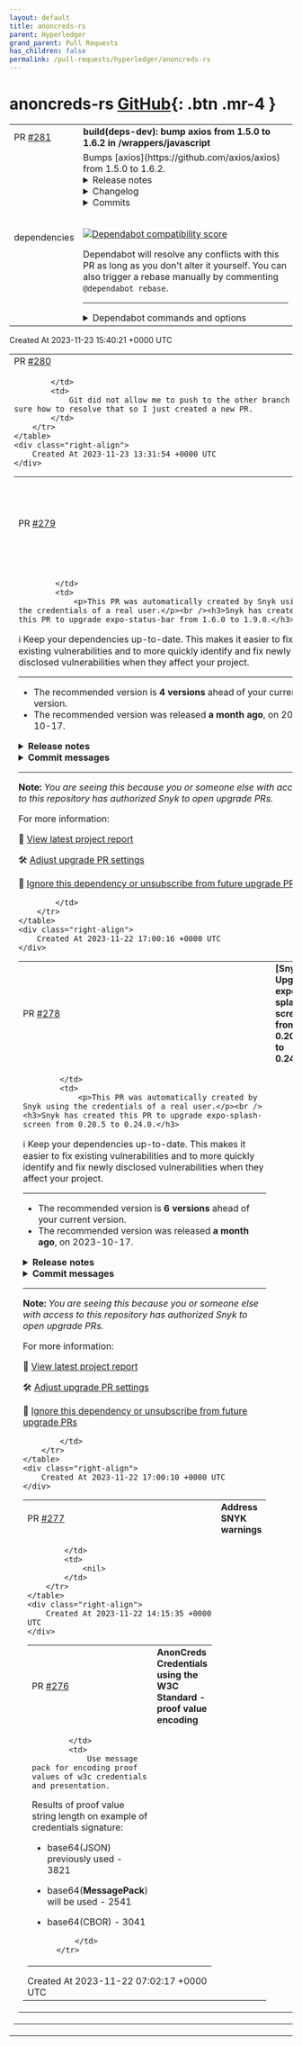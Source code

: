 ```yaml
---
layout: default
title: anoncreds-rs
parent: Hyperledger
grand_parent: Pull Requests
has_children: false
permalink: /pull-requests/hyperledger/anoncreds-rs
---
```


# anoncreds-rs <span class="fs-3 right-align">[GitHub](https://github.com/hyperledger/anoncreds-rs){: .btn .mr-4 }</span>


<div>
    <table>
        <tr>
            <td>
                PR <a href="https://github.com/hyperledger/anoncreds-rs/pull/281" class=".btn">#281</a>
            </td>
            <td>
                <b>
                    build(deps-dev): bump axios from 1.5.0 to 1.6.2 in /wrappers/javascript
                </b>
            </td>
        </tr>
        <tr>
            <td>
                <span class="chip">dependencies</span>
            </td>
            <td>
                Bumps [axios](https://github.com/axios/axios) from 1.5.0 to 1.6.2.
<details>
<summary>Release notes</summary>
<p><em>Sourced from <a href="https://github.com/axios/axios/releases">axios's releases</a>.</em></p>
<blockquote>
<h2>Release v1.6.2</h2>
<h2>Release notes:</h2>
<h3>Features</h3>
<ul>
<li><strong>withXSRFToken:</strong> added withXSRFToken option as a workaround to achieve the old <code>withCredentials</code> behavior; (<a href="https://redirect.github.com/axios/axios/issues/6046">#6046</a>) (<a href="https://github.com/axios/axios/commit/cff996779b272a5e94c2b52f5503ccf668bc42dc">cff9967</a>)</li>
</ul>
<h3>PRs</h3>
<ul>
<li>feat(withXSRFToken): added withXSRFToken option as a workaround to achieve the old `withCredentials` behavior; ( <a href="https://api.github.com/repos/axios/axios/pulls/6046">#6046</a> )</li>
</ul>
<pre><code>
📢 This PR added &amp;#x27;withXSRFToken&amp;#x27; option as a replacement for old withCredentials behaviour. 
You should now use withXSRFToken along with withCredential to get the old behavior.
This functionality is considered as a fix.
</code></pre>
<h3>Contributors to this release</h3>
<ul>
<li><!-- raw HTML omitted --> <a href="https://github.com/DigitalBrainJS" title="+271/-146 ([#6081](https://github.com/axios/axios/issues/6081) [#6080](https://github.com/axios/axios/issues/6080) [#6079](https://github.com/axios/axios/issues/6079) [#6078](https://github.com/axios/axios/issues/6078) [#6046](https://github.com/axios/axios/issues/6046) [#6064](https://github.com/axios/axios/issues/6064) [#6063](https://github.com/axios/axios/issues/6063) )">Dmitriy Mozgovoy</a></li>
<li><!-- raw HTML omitted --> <a href="https://github.com/ckng0221" title="+4/-4 ([#6073](https://github.com/axios/axios/issues/6073) )">Ng Choon Khon (CK)</a></li>
<li><!-- raw HTML omitted --> <a href="https://github.com/mnomanmemon" title="+2/-2 ([#6048](https://github.com/axios/axios/issues/6048) )">Muhammad Noman</a></li>
</ul>
<h2>Release v1.6.1</h2>
<h2>Release notes:</h2>
<h3>Bug Fixes</h3>
<ul>
<li><strong>formdata:</strong> fixed content-type header normalization for non-standard browser environments; (<a href="https://redirect.github.com/axios/axios/issues/6056">#6056</a>) (<a href="https://github.com/axios/axios/commit/dd465ab22bbfa262c6567be6574bf46a057d5288">dd465ab</a>)</li>
<li><strong>platform:</strong> fixed emulated browser detection in node.js environment; (<a href="https://redirect.github.com/axios/axios/issues/6055">#6055</a>) (<a href="https://github.com/axios/axios/commit/3dc8369e505e32a4e12c22f154c55fd63ac67fbb">3dc8369</a>)</li>
</ul>
<h3>Contributors to this release</h3>
<ul>
<li><!-- raw HTML omitted --> <a href="https://github.com/DigitalBrainJS" title="+432/-65 ([#6059](https://github.com/axios/axios/issues/6059) [#6056](https://github.com/axios/axios/issues/6056) [#6055](https://github.com/axios/axios/issues/6055) )">Dmitriy Mozgovoy</a></li>
<li><!-- raw HTML omitted --> <a href="https://github.com/meyfa" title="+5/-2 ([#5835](https://github.com/axios/axios/issues/5835) )">Fabian Meyer</a></li>
</ul>
<h2>Release v1.6.0</h2>
<h2>Release notes:</h2>
<h3>Bug Fixes</h3>
<ul>
<li><strong>CSRF:</strong> fixed CSRF vulnerability CVE-2023-45857 (<a href="https://redirect.github.com/axios/axios/issues/6028">#6028</a>) (<a href="https://github.com/axios/axios/commit/96ee232bd3ee4de2e657333d4d2191cd389e14d0">96ee232</a>)</li>
<li><strong>dns:</strong> fixed lookup function decorator to work properly in node v20; (<a href="https://redirect.github.com/axios/axios/issues/6011">#6011</a>) (<a href="https://github.com/axios/axios/commit/5aaff532a6b820bb9ab6a8cd0f77131b47e2adb8">5aaff53</a>)</li>
<li><strong>types:</strong> fix AxiosHeaders types; (<a href="https://redirect.github.com/axios/axios/issues/5931">#5931</a>) (<a href="https://github.com/axios/axios/commit/a1c8ad008b3c13d53e135bbd0862587fb9d3fc09">a1c8ad0</a>)</li>
</ul>
<h3>PRs</h3>
<ul>
<li>CVE 2023 45857 ( <a href="https://api.github.com/repos/axios/axios/pulls/6028">#6028</a> )</li>
</ul>
<pre><code>
⚠️ Critical vulnerability fix. See https://security.snyk.io/vuln/SNYK-JS-AXIOS-6032459
</code></pre>
<h3>Contributors to this release</h3>
<!-- raw HTML omitted -->
</blockquote>
<p>... (truncated)</p>
</details>
<details>
<summary>Changelog</summary>
<p><em>Sourced from <a href="https://github.com/axios/axios/blob/v1.x/CHANGELOG.md">axios's changelog</a>.</em></p>
<blockquote>
<h2><a href="https://github.com/axios/axios/compare/v1.6.1...v1.6.2">1.6.2</a> (2023-11-14)</h2>
<h3>Features</h3>
<ul>
<li><strong>withXSRFToken:</strong> added withXSRFToken option as a workaround to achieve the old <code>withCredentials</code> behavior; (<a href="https://redirect.github.com/axios/axios/issues/6046">#6046</a>) (<a href="https://github.com/axios/axios/commit/cff996779b272a5e94c2b52f5503ccf668bc42dc">cff9967</a>)</li>
</ul>
<h3>PRs</h3>
<ul>
<li>feat(withXSRFToken): added withXSRFToken option as a workaround to achieve the old `withCredentials` behavior; ( <a href="https://api.github.com/repos/axios/axios/pulls/6046">#6046</a> )</li>
</ul>
<pre><code>
📢 This PR added &amp;#x27;withXSRFToken&amp;#x27; option as a replacement for old withCredentials behaviour. 
You should now use withXSRFToken along with withCredential to get the old behavior.
This functionality is considered as a fix.
</code></pre>
<h3>Contributors to this release</h3>
<ul>
<li><!-- raw HTML omitted --> <a href="https://github.com/DigitalBrainJS" title="+271/-146 ([#6081](https://github.com/axios/axios/issues/6081) [#6080](https://github.com/axios/axios/issues/6080) [#6079](https://github.com/axios/axios/issues/6079) [#6078](https://github.com/axios/axios/issues/6078) [#6046](https://github.com/axios/axios/issues/6046) [#6064](https://github.com/axios/axios/issues/6064) [#6063](https://github.com/axios/axios/issues/6063) )">Dmitriy Mozgovoy</a></li>
<li><!-- raw HTML omitted --> <a href="https://github.com/ckng0221" title="+4/-4 ([#6073](https://github.com/axios/axios/issues/6073) )">Ng Choon Khon (CK)</a></li>
<li><!-- raw HTML omitted --> <a href="https://github.com/mnomanmemon" title="+2/-2 ([#6048](https://github.com/axios/axios/issues/6048) )">Muhammad Noman</a></li>
</ul>
<h2><a href="https://github.com/axios/axios/compare/v1.6.0...v1.6.1">1.6.1</a> (2023-11-08)</h2>
<h3>Bug Fixes</h3>
<ul>
<li><strong>formdata:</strong> fixed content-type header normalization for non-standard browser environments; (<a href="https://redirect.github.com/axios/axios/issues/6056">#6056</a>) (<a href="https://github.com/axios/axios/commit/dd465ab22bbfa262c6567be6574bf46a057d5288">dd465ab</a>)</li>
<li><strong>platform:</strong> fixed emulated browser detection in node.js environment; (<a href="https://redirect.github.com/axios/axios/issues/6055">#6055</a>) (<a href="https://github.com/axios/axios/commit/3dc8369e505e32a4e12c22f154c55fd63ac67fbb">3dc8369</a>)</li>
</ul>
<h3>Contributors to this release</h3>
<ul>
<li><!-- raw HTML omitted --> <a href="https://github.com/DigitalBrainJS" title="+432/-65 ([#6059](https://github.com/axios/axios/issues/6059) [#6056](https://github.com/axios/axios/issues/6056) [#6055](https://github.com/axios/axios/issues/6055) )">Dmitriy Mozgovoy</a></li>
<li><!-- raw HTML omitted --> <a href="https://github.com/meyfa" title="+5/-2 ([#5835](https://github.com/axios/axios/issues/5835) )">Fabian Meyer</a></li>
</ul>
<h3>PRs</h3>
<ul>
<li>feat(withXSRFToken): added withXSRFToken option as a workaround to achieve the old `withCredentials` behavior; ( <a href="https://api.github.com/repos/axios/axios/pulls/6046">#6046</a> )</li>
</ul>
<pre><code>
📢 This PR added &amp;#x27;withXSRFToken&amp;#x27; option as a replacement for old withCredentials behaviour. 
You should now use withXSRFToken along with withCredential to get the old behavior.
This functionality is considered as a fix.
</code></pre>
<h1><a href="https://github.com/axios/axios/compare/v1.5.1...v1.6.0">1.6.0</a> (2023-10-26)</h1>
<h3>Bug Fixes</h3>
<ul>
<li><strong>CSRF:</strong> fixed CSRF vulnerability CVE-2023-45857 (<a href="https://redirect.github.com/axios/axios/issues/6028">#6028</a>) (<a href="https://github.com/axios/axios/commit/96ee232bd3ee4de2e657333d4d2191cd389e14d0">96ee232</a>)</li>
</ul>
<!-- raw HTML omitted -->
</blockquote>
<p>... (truncated)</p>
</details>
<details>
<summary>Commits</summary>
<ul>
<li><a href="https://github.com/axios/axios/commit/b3be36585884ba1e237fdd0eacf55f678aefc396"><code>b3be365</code></a> chore(release): v1.6.2 (<a href="https://redirect.github.com/axios/axios/issues/6082">#6082</a>)</li>
<li><a href="https://github.com/axios/axios/commit/8739acbd28eeb6b62c3565c8cf06309d15c5ed4b"><code>8739acb</code></a> chore(ci): removed redundant release action; (<a href="https://redirect.github.com/axios/axios/issues/6081">#6081</a>)</li>
<li><a href="https://github.com/axios/axios/commit/bfa9c305238bd14d1034af9af04b6749f9dba9b4"><code>bfa9c30</code></a> chore(docs): fix outdated grunt to npm scripts (<a href="https://redirect.github.com/axios/axios/issues/6073">#6073</a>)</li>
<li><a href="https://github.com/axios/axios/commit/a2b0fb314f5bd62deb4e9b3cb4d2e868734dd5bd"><code>a2b0fb3</code></a> chore(docs): update README.md (<a href="https://redirect.github.com/axios/axios/issues/6048">#6048</a>)</li>
<li><a href="https://github.com/axios/axios/commit/b12a6083f33539ac3883e5a9938e46a76f99305d"><code>b12a608</code></a> chore(ci): removed paths-ignore filter; (<a href="https://redirect.github.com/axios/axios/issues/6080">#6080</a>)</li>
<li><a href="https://github.com/axios/axios/commit/0c9d88602bf305926f8826bd6c1374465ddfd780"><code>0c9d886</code></a> chore(ci): reworked ignoring files logic; (<a href="https://redirect.github.com/axios/axios/issues/6079">#6079</a>)</li>
<li><a href="https://github.com/axios/axios/commit/30873ee5a8f35aef3eabcece9c81a18ae9bec7bf"><code>30873ee</code></a> chore(ci): add paths-ignore config to testing action; (<a href="https://redirect.github.com/axios/axios/issues/6078">#6078</a>)</li>
<li><a href="https://github.com/axios/axios/commit/cff996779b272a5e94c2b52f5503ccf668bc42dc"><code>cff9967</code></a> feat(withXSRFToken): added withXSRFToken option as a workaround to achieve th...</li>
<li><a href="https://github.com/axios/axios/commit/7009715369a50740ba2ce00534012c1caf269ad2"><code>7009715</code></a> chore(ci): fixed release notification action; (<a href="https://redirect.github.com/axios/axios/issues/6064">#6064</a>)</li>
<li><a href="https://github.com/axios/axios/commit/7144f10dc51a841527167b62b7d792e2989656c2"><code>7144f10</code></a> chore(ci): fixed release notification action; (<a href="https://redirect.github.com/axios/axios/issues/6063">#6063</a>)</li>
<li>Additional commits viewable in <a href="https://github.com/axios/axios/compare/v1.5.0...v1.6.2">compare view</a></li>
</ul>
</details>
<br />


[![Dependabot compatibility score](https://dependabot-badges.githubapp.com/badges/compatibility_score?dependency-name=axios&package-manager=npm_and_yarn&previous-version=1.5.0&new-version=1.6.2)](https://docs.github.com/en/github/managing-security-vulnerabilities/about-dependabot-security-updates#about-compatibility-scores)

Dependabot will resolve any conflicts with this PR as long as you don't alter it yourself. You can also trigger a rebase manually by commenting `@dependabot rebase`.

[//]: # (dependabot-automerge-start)
[//]: # (dependabot-automerge-end)

---

<details>
<summary>Dependabot commands and options</summary>
<br />

You can trigger Dependabot actions by commenting on this PR:
- `@dependabot rebase` will rebase this PR
- `@dependabot recreate` will recreate this PR, overwriting any edits that have been made to it
- `@dependabot merge` will merge this PR after your CI passes on it
- `@dependabot squash and merge` will squash and merge this PR after your CI passes on it
- `@dependabot cancel merge` will cancel a previously requested merge and block automerging
- `@dependabot reopen` will reopen this PR if it is closed
- `@dependabot close` will close this PR and stop Dependabot recreating it. You can achieve the same result by closing it manually
- `@dependabot show <dependency name> ignore conditions` will show all of the ignore conditions of the specified dependency
- `@dependabot ignore this major version` will close this PR and stop Dependabot creating any more for this major version (unless you reopen the PR or upgrade to it yourself)
- `@dependabot ignore this minor version` will close this PR and stop Dependabot creating any more for this minor version (unless you reopen the PR or upgrade to it yourself)
- `@dependabot ignore this dependency` will close this PR and stop Dependabot creating any more for this dependency (unless you reopen the PR or upgrade to it yourself)
You can disable automated security fix PRs for this repo from the [Security Alerts page](https://github.com/hyperledger/anoncreds-rs/network/alerts).

</details>
            </td>
        </tr>
    </table>
    <div class="right-align">
        Created At 2023-11-23 15:40:21 +0000 UTC
    </div>
</div>

<div>
    <table>
        <tr>
            <td>
                PR <a href="https://github.com/hyperledger/anoncreds-rs/pull/280" class=".btn">#280</a>
            </td>
            <td>
                <b>
                    SNYK
                </b>
            </td>
        </tr>
        <tr>
            <td>
                
            </td>
            <td>
                Git did not allow me to push to the other branch anymore, not sure how to resolve that so I just created a new PR.
            </td>
        </tr>
    </table>
    <div class="right-align">
        Created At 2023-11-23 13:31:54 +0000 UTC
    </div>
</div>

<div>
    <table>
        <tr>
            <td>
                PR <a href="https://github.com/hyperledger/anoncreds-rs/pull/279" class=".btn">#279</a>
            </td>
            <td>
                <b>
                    [Snyk] Upgrade expo-status-bar from 1.6.0 to 1.9.0
                </b>
            </td>
        </tr>
        <tr>
            <td>
                
            </td>
            <td>
                <p>This PR was automatically created by Snyk using the credentials of a real user.</p><br /><h3>Snyk has created this PR to upgrade expo-status-bar from 1.6.0 to 1.9.0.</h3>

:information_source: Keep your dependencies up-to-date. This makes it easier to fix existing vulnerabilities and to more quickly identify and fix newly disclosed vulnerabilities when they affect your project.
<hr/>

- The recommended version is **4 versions** ahead of your current version.
- The recommended version was released **a month ago**, on 2023-10-17.


<details>
<summary><b>Release notes</b></summary>
<br/>
  <details>
    <summary>Package name: <b>expo-status-bar</b></summary>
    <ul>
      <li>
        <b>1.9.0</b> - 2023-10-17
      </li>
      <li>
        <b>1.8.0</b> - 2023-09-15
      </li>
      <li>
        <b>1.7.1</b> - 2023-08-02
      </li>
      <li>
        <b>1.7.0</b> - 2023-07-28
      </li>
      <li>
        <b>1.6.0</b> - 2023-06-21
      </li>
    </ul>
    from <a href="https://snyk.io/redirect/github/expo/expo/releases">expo-status-bar GitHub release notes</a>
  </details>
</details>


<details>
  <summary><b>Commit messages</b></summary>
  </br>
  <details>
    <summary>Package name: <b>expo-status-bar</b></summary>
    <ul>
      <li><a href="https://snyk.io/redirect/github/expo/expo/commit/da25937e2a99661cbe5eb60ca1d8d6245fc96a50">da25937</a> Publish packages</li>
      <li><a href="https://snyk.io/redirect/github/expo/expo/commit/ee7897097f5f946ad7fcb94447eed789b984dd02">ee78970</a> Publish packages</li>
      <li><a href="https://snyk.io/redirect/github/expo/expo/commit/f242ff9b614d4fef5e9a1f1849d881ed033a39fa">f242ff9</a> [cli][config] warn when dynamic config doesn&#x27;t use static config present in project (#24308)</li>
      <li><a href="https://snyk.io/redirect/github/expo/expo/commit/551de2991b26cee84769165decd58fe829d4c186">551de29</a> update haptics docs (#24876)</li>
      <li><a href="https://snyk.io/redirect/github/expo/expo/commit/c7cdf53ffdd47e09e50435252a05caf223d6ae0b">c7cdf53</a> preserve jsx across Expo SDK (#24889)</li>
      <li><a href="https://snyk.io/redirect/github/expo/expo/commit/17161dc0ecddb887a54f7cd38f9e8ed7d1b0ea17">17161dc</a> [expo-av][iOS] Fix compilation on tvOS (#24864)</li>
      <li><a href="https://snyk.io/redirect/github/expo/expo/commit/767bbe499cc4ebf6b027cceb7411610234890eb4">767bbe4</a> [core][Android] Fix &#x60;null&#x60; or &#x60;undefined&#x60; wasn&#x27;t converted to &#x60;JavaScriptValue&#x60; (#24899)</li>
      <li><a href="https://snyk.io/redirect/github/expo/expo/commit/82c0de2d1347c00e1dd57f2d0e300cb8462ada8c">82c0de2</a> [core][Android] Add &#x60;CommonExceptions.ModuleNotFound&#x60; (#24898)</li>
      <li><a href="https://snyk.io/redirect/github/expo/expo/commit/01136e7c5b54de35aa5ac0c66834e1617071540e">01136e7</a> [core][Android] Add type converter for the &#x60;Set&#x60; class (#24897)</li>
      <li><a href="https://snyk.io/redirect/github/expo/expo/commit/66a72535725d6275f4d46ec5d9d27cd090314bfc">66a7253</a> [ios][application] Migrate to Expo Modules API (#24871)</li>
      <li><a href="https://snyk.io/redirect/github/expo/expo/commit/1ffca92739c49322f6beef3a394fa62f0214a7ce">1ffca92</a> [expo-image][iOS] ImageView - check macCatalyst support to use ImageAnalyzer (#24880)</li>
      <li><a href="https://snyk.io/redirect/github/expo/expo/commit/3bd96242183683f3aaf21143f17dd134af437cab">3bd9624</a> [expo-image] [ENG-10268] support tintColor for SVGs on Android (part 2) (#24888)</li>
      <li><a href="https://snyk.io/redirect/github/expo/expo/commit/5da49f817864b2415e480830f4e2fc1ffa6dfc5e">5da49f8</a> [docs] Update local app development doc to clarify a couple points</li>
      <li><a href="https://snyk.io/redirect/github/expo/expo/commit/923016204c239cdad07b89626ac65eb505623d98">9230162</a> [font] config plugin to link fonts in the native projects (#24772)</li>
      <li><a href="https://snyk.io/redirect/github/expo/expo/commit/174dee96aa2c99ab33e2a768118c9a28e476ce05">174dee9</a> [docs] install prettier with eslint (#24872)</li>
      <li><a href="https://snyk.io/redirect/github/expo/expo/commit/a62b155fbcdc8bd04b67ebc3083b6906e574831a">a62b155</a> [docs] remove unnecessary import from router docs (#24869)</li>
      <li><a href="https://snyk.io/redirect/github/expo/expo/commit/30a430ac2ec9e346b99e92b57840ad7ee29a297f">30a430a</a> Revert &quot;Revert &quot;[build-properties] Support modifying &lt;queries&gt; tag in android manifest (#24619)&quot;&quot;</li>
      <li><a href="https://snyk.io/redirect/github/expo/expo/commit/248319fac2e24e9c0b4d63fbf53e3466cb9cd71b">248319f</a> Revert &quot;[build-properties] Support modifying &lt;queries&gt; tag in android manifest (#24619)&quot;</li>
      <li><a href="https://snyk.io/redirect/github/expo/expo/commit/fe399504a43df191399bde7c84151f1982026c84">fe39950</a> [core] fix shared object exception for thread issues (#24836)</li>
      <li><a href="https://snyk.io/redirect/github/expo/expo/commit/995844a20418c1d341f38809ca857e049efc4677">995844a</a> [android][ios] Upgrade react-native-webview to 13.6.2 (#24850)</li>
      <li><a href="https://snyk.io/redirect/github/expo/expo/commit/64705e7f25ccd329343f056feca9901e3d12205b">64705e7</a> Update @ react-native-picker/picker to 2.5.1 (#24839)</li>
      <li><a href="https://snyk.io/redirect/github/expo/expo/commit/954cc4a6dd4d0458c441782578f09fc22ce54f9c">954cc4a</a> [actions] remove &#x27;need review&#x27; label if an issue is accepted (#24855)</li>
      <li><a href="https://snyk.io/redirect/github/expo/expo/commit/2740dee1a618e0e5c5ffd66a0cbe3c873b932ed9">2740dee</a> [build-properties] Support modifying &lt;queries&gt; tag in android manifest (#24619)</li>
      <li><a href="https://snyk.io/redirect/github/expo/expo/commit/05fecad5d0d1ccbb9b50411dde4f477b9dd1312f">05fecad</a> commit yarn.lock</li>
    </ul>

   <a href="https://snyk.io/redirect/github/expo/expo/compare/fa5ecca8251986b9f197cc14074eec0ab6dfb6db...da25937e2a99661cbe5eb60ca1d8d6245fc96a50">Compare</a>
  </details>
</details>
<hr/>

**Note:** *You are seeing this because you or someone else with access to this repository has authorized Snyk to open upgrade PRs.*

For more information:  <img src="https://api.segment.io/v1/pixel/track?data=eyJ3cml0ZUtleSI6InJyWmxZcEdHY2RyTHZsb0lYd0dUcVg4WkFRTnNCOUEwIiwiYW5vbnltb3VzSWQiOiIzNzAzZDU3NS1jZGQ5LTRjZDUtYjA0My05MzlhMTJiMjEyMDYiLCJldmVudCI6IlBSIHZpZXdlZCIsInByb3BlcnRpZXMiOnsicHJJZCI6IjM3MDNkNTc1LWNkZDktNGNkNS1iMDQzLTkzOWExMmIyMTIwNiJ9fQ==" width="0" height="0"/>

🧐 [View latest project report](https://app.snyk.io/org/hyperledger-bot/project/adcadd64-fca2-41e4-9476-aa9d33532df3?utm_source&#x3D;github&amp;utm_medium&#x3D;referral&amp;page&#x3D;upgrade-pr)

🛠 [Adjust upgrade PR settings](https://app.snyk.io/org/hyperledger-bot/project/adcadd64-fca2-41e4-9476-aa9d33532df3/settings/integration?utm_source&#x3D;github&amp;utm_medium&#x3D;referral&amp;page&#x3D;upgrade-pr)

🔕 [Ignore this dependency or unsubscribe from future upgrade PRs](https://app.snyk.io/org/hyperledger-bot/project/adcadd64-fca2-41e4-9476-aa9d33532df3/settings/integration?pkg&#x3D;expo-status-bar&amp;utm_source&#x3D;github&amp;utm_medium&#x3D;referral&amp;page&#x3D;upgrade-pr#auto-dep-upgrades)

<!--- (snyk:metadata:{"prId":"3703d575-cdd9-4cd5-b043-939a12b21206","prPublicId":"3703d575-cdd9-4cd5-b043-939a12b21206","dependencies":[{"name":"expo-status-bar","from":"1.6.0","to":"1.9.0"}],"packageManager":"npm","type":"auto","projectUrl":"https://app.snyk.io/org/hyperledger-bot/project/adcadd64-fca2-41e4-9476-aa9d33532df3?utm_source=github&utm_medium=referral&page=upgrade-pr","projectPublicId":"adcadd64-fca2-41e4-9476-aa9d33532df3","env":"prod","prType":"upgrade","vulns":[],"issuesToFix":[],"upgrade":[],"upgradeInfo":{"versionsDiff":4,"publishedDate":"2023-10-17T20:28:08.927Z"},"templateVariants":[],"hasFixes":false,"isMajorUpgrade":false,"isBreakingChange":false,"priorityScoreList":[]}) --->

            </td>
        </tr>
    </table>
    <div class="right-align">
        Created At 2023-11-22 17:00:16 +0000 UTC
    </div>
</div>

<div>
    <table>
        <tr>
            <td>
                PR <a href="https://github.com/hyperledger/anoncreds-rs/pull/278" class=".btn">#278</a>
            </td>
            <td>
                <b>
                    [Snyk] Upgrade expo-splash-screen from 0.20.5 to 0.24.0
                </b>
            </td>
        </tr>
        <tr>
            <td>
                
            </td>
            <td>
                <p>This PR was automatically created by Snyk using the credentials of a real user.</p><br /><h3>Snyk has created this PR to upgrade expo-splash-screen from 0.20.5 to 0.24.0.</h3>

:information_source: Keep your dependencies up-to-date. This makes it easier to fix existing vulnerabilities and to more quickly identify and fix newly disclosed vulnerabilities when they affect your project.
<hr/>

- The recommended version is **6 versions** ahead of your current version.
- The recommended version was released **a month ago**, on 2023-10-17.


<details>
<summary><b>Release notes</b></summary>
<br/>
  <details>
    <summary>Package name: <b>expo-splash-screen</b></summary>
    <ul>
      <li>
        <b>0.24.0</b> - 2023-10-17
      </li>
      <li>
        <b>0.23.1</b> - 2023-09-18
      </li>
      <li>
        <b>0.23.0</b> - 2023-09-15
      </li>
      <li>
        <b>0.22.0</b> - 2023-09-04
      </li>
      <li>
        <b>0.21.1</b> - 2023-08-02
      </li>
      <li>
        <b>0.21.0</b> - 2023-07-28
      </li>
      <li>
        <b>0.20.5</b> - 2023-07-29
      </li>
    </ul>
    from <a href="https://snyk.io/redirect/github/expo/expo/releases">expo-splash-screen GitHub release notes</a>
  </details>
</details>


<details>
  <summary><b>Commit messages</b></summary>
  </br>
  <details>
    <summary>Package name: <b>expo-splash-screen</b></summary>
    <ul>
      <li><a href="https://snyk.io/redirect/github/expo/expo/commit/da25937e2a99661cbe5eb60ca1d8d6245fc96a50">da25937</a> Publish packages</li>
      <li><a href="https://snyk.io/redirect/github/expo/expo/commit/ee7897097f5f946ad7fcb94447eed789b984dd02">ee78970</a> Publish packages</li>
      <li><a href="https://snyk.io/redirect/github/expo/expo/commit/f242ff9b614d4fef5e9a1f1849d881ed033a39fa">f242ff9</a> [cli][config] warn when dynamic config doesn&#x27;t use static config present in project (#24308)</li>
      <li><a href="https://snyk.io/redirect/github/expo/expo/commit/551de2991b26cee84769165decd58fe829d4c186">551de29</a> update haptics docs (#24876)</li>
      <li><a href="https://snyk.io/redirect/github/expo/expo/commit/c7cdf53ffdd47e09e50435252a05caf223d6ae0b">c7cdf53</a> preserve jsx across Expo SDK (#24889)</li>
      <li><a href="https://snyk.io/redirect/github/expo/expo/commit/17161dc0ecddb887a54f7cd38f9e8ed7d1b0ea17">17161dc</a> [expo-av][iOS] Fix compilation on tvOS (#24864)</li>
      <li><a href="https://snyk.io/redirect/github/expo/expo/commit/767bbe499cc4ebf6b027cceb7411610234890eb4">767bbe4</a> [core][Android] Fix &#x60;null&#x60; or &#x60;undefined&#x60; wasn&#x27;t converted to &#x60;JavaScriptValue&#x60; (#24899)</li>
      <li><a href="https://snyk.io/redirect/github/expo/expo/commit/82c0de2d1347c00e1dd57f2d0e300cb8462ada8c">82c0de2</a> [core][Android] Add &#x60;CommonExceptions.ModuleNotFound&#x60; (#24898)</li>
      <li><a href="https://snyk.io/redirect/github/expo/expo/commit/01136e7c5b54de35aa5ac0c66834e1617071540e">01136e7</a> [core][Android] Add type converter for the &#x60;Set&#x60; class (#24897)</li>
      <li><a href="https://snyk.io/redirect/github/expo/expo/commit/66a72535725d6275f4d46ec5d9d27cd090314bfc">66a7253</a> [ios][application] Migrate to Expo Modules API (#24871)</li>
      <li><a href="https://snyk.io/redirect/github/expo/expo/commit/1ffca92739c49322f6beef3a394fa62f0214a7ce">1ffca92</a> [expo-image][iOS] ImageView - check macCatalyst support to use ImageAnalyzer (#24880)</li>
      <li><a href="https://snyk.io/redirect/github/expo/expo/commit/3bd96242183683f3aaf21143f17dd134af437cab">3bd9624</a> [expo-image] [ENG-10268] support tintColor for SVGs on Android (part 2) (#24888)</li>
      <li><a href="https://snyk.io/redirect/github/expo/expo/commit/5da49f817864b2415e480830f4e2fc1ffa6dfc5e">5da49f8</a> [docs] Update local app development doc to clarify a couple points</li>
      <li><a href="https://snyk.io/redirect/github/expo/expo/commit/923016204c239cdad07b89626ac65eb505623d98">9230162</a> [font] config plugin to link fonts in the native projects (#24772)</li>
      <li><a href="https://snyk.io/redirect/github/expo/expo/commit/174dee96aa2c99ab33e2a768118c9a28e476ce05">174dee9</a> [docs] install prettier with eslint (#24872)</li>
      <li><a href="https://snyk.io/redirect/github/expo/expo/commit/a62b155fbcdc8bd04b67ebc3083b6906e574831a">a62b155</a> [docs] remove unnecessary import from router docs (#24869)</li>
      <li><a href="https://snyk.io/redirect/github/expo/expo/commit/30a430ac2ec9e346b99e92b57840ad7ee29a297f">30a430a</a> Revert &quot;Revert &quot;[build-properties] Support modifying &lt;queries&gt; tag in android manifest (#24619)&quot;&quot;</li>
      <li><a href="https://snyk.io/redirect/github/expo/expo/commit/248319fac2e24e9c0b4d63fbf53e3466cb9cd71b">248319f</a> Revert &quot;[build-properties] Support modifying &lt;queries&gt; tag in android manifest (#24619)&quot;</li>
      <li><a href="https://snyk.io/redirect/github/expo/expo/commit/fe399504a43df191399bde7c84151f1982026c84">fe39950</a> [core] fix shared object exception for thread issues (#24836)</li>
      <li><a href="https://snyk.io/redirect/github/expo/expo/commit/995844a20418c1d341f38809ca857e049efc4677">995844a</a> [android][ios] Upgrade react-native-webview to 13.6.2 (#24850)</li>
      <li><a href="https://snyk.io/redirect/github/expo/expo/commit/64705e7f25ccd329343f056feca9901e3d12205b">64705e7</a> Update @ react-native-picker/picker to 2.5.1 (#24839)</li>
      <li><a href="https://snyk.io/redirect/github/expo/expo/commit/954cc4a6dd4d0458c441782578f09fc22ce54f9c">954cc4a</a> [actions] remove &#x27;need review&#x27; label if an issue is accepted (#24855)</li>
      <li><a href="https://snyk.io/redirect/github/expo/expo/commit/2740dee1a618e0e5c5ffd66a0cbe3c873b932ed9">2740dee</a> [build-properties] Support modifying &lt;queries&gt; tag in android manifest (#24619)</li>
      <li><a href="https://snyk.io/redirect/github/expo/expo/commit/05fecad5d0d1ccbb9b50411dde4f477b9dd1312f">05fecad</a> commit yarn.lock</li>
    </ul>

   <a href="https://snyk.io/redirect/github/expo/expo/compare/0d774d352ca6d11f83a3223199c8e5f6ba4c8e09...da25937e2a99661cbe5eb60ca1d8d6245fc96a50">Compare</a>
  </details>
</details>
<hr/>

**Note:** *You are seeing this because you or someone else with access to this repository has authorized Snyk to open upgrade PRs.*

For more information:  <img src="https://api.segment.io/v1/pixel/track?data=eyJ3cml0ZUtleSI6InJyWmxZcEdHY2RyTHZsb0lYd0dUcVg4WkFRTnNCOUEwIiwiYW5vbnltb3VzSWQiOiIyMGM5N2YxNi0wYjg5LTRlMjEtYTk5Ni1jYTFjMDU0MWU3YTQiLCJldmVudCI6IlBSIHZpZXdlZCIsInByb3BlcnRpZXMiOnsicHJJZCI6IjIwYzk3ZjE2LTBiODktNGUyMS1hOTk2LWNhMWMwNTQxZTdhNCJ9fQ==" width="0" height="0"/>

🧐 [View latest project report](https://app.snyk.io/org/hyperledger-bot/project/adcadd64-fca2-41e4-9476-aa9d33532df3?utm_source&#x3D;github&amp;utm_medium&#x3D;referral&amp;page&#x3D;upgrade-pr)

🛠 [Adjust upgrade PR settings](https://app.snyk.io/org/hyperledger-bot/project/adcadd64-fca2-41e4-9476-aa9d33532df3/settings/integration?utm_source&#x3D;github&amp;utm_medium&#x3D;referral&amp;page&#x3D;upgrade-pr)

🔕 [Ignore this dependency or unsubscribe from future upgrade PRs](https://app.snyk.io/org/hyperledger-bot/project/adcadd64-fca2-41e4-9476-aa9d33532df3/settings/integration?pkg&#x3D;expo-splash-screen&amp;utm_source&#x3D;github&amp;utm_medium&#x3D;referral&amp;page&#x3D;upgrade-pr#auto-dep-upgrades)

<!--- (snyk:metadata:{"prId":"20c97f16-0b89-4e21-a996-ca1c0541e7a4","prPublicId":"20c97f16-0b89-4e21-a996-ca1c0541e7a4","dependencies":[{"name":"expo-splash-screen","from":"0.20.5","to":"0.24.0"}],"packageManager":"npm","type":"auto","projectUrl":"https://app.snyk.io/org/hyperledger-bot/project/adcadd64-fca2-41e4-9476-aa9d33532df3?utm_source=github&utm_medium=referral&page=upgrade-pr","projectPublicId":"adcadd64-fca2-41e4-9476-aa9d33532df3","env":"prod","prType":"upgrade","vulns":[],"issuesToFix":[],"upgrade":[],"upgradeInfo":{"versionsDiff":6,"publishedDate":"2023-10-17T20:27:52.531Z"},"templateVariants":[],"hasFixes":false,"isMajorUpgrade":false,"isBreakingChange":false,"priorityScoreList":[]}) --->

            </td>
        </tr>
    </table>
    <div class="right-align">
        Created At 2023-11-22 17:00:10 +0000 UTC
    </div>
</div>

<div>
    <table>
        <tr>
            <td>
                PR <a href="https://github.com/hyperledger/anoncreds-rs/pull/277" class=".btn">#277</a>
            </td>
            <td>
                <b>
                    Address SNYK warnings
                </b>
            </td>
        </tr>
        <tr>
            <td>
                
            </td>
            <td>
                <nil>
            </td>
        </tr>
    </table>
    <div class="right-align">
        Created At 2023-11-22 14:15:35 +0000 UTC
    </div>
</div>

<div>
    <table>
        <tr>
            <td>
                PR <a href="https://github.com/hyperledger/anoncreds-rs/pull/276" class=".btn">#276</a>
            </td>
            <td>
                <b>
                    AnonCreds Credentials using the W3C Standard - proof value encoding
                </b>
            </td>
        </tr>
        <tr>
            <td>
                
            </td>
            <td>
                Use message pack for encoding proof values of w3c credentials and presentation.
Results of proof value string length on example of credentials signature:
* base64(JSON) previously used - 3821 
* base64(**MessagePack**) will be used - 2541
* base64(CBOR) - 3041




            </td>
        </tr>
    </table>
    <div class="right-align">
        Created At 2023-11-22 07:02:17 +0000 UTC
    </div>
</div>

